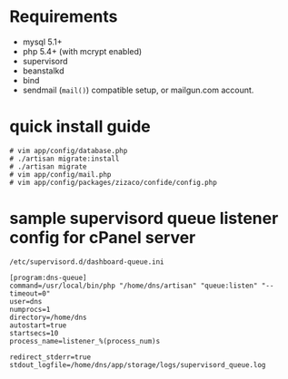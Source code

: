 # Requirements

- mysql 5.1+
- php 5.4+ (with mcrypt enabled)
- supervisord
- beanstalkd
- bind
- sendmail (`mail()`) compatible setup, or mailgun.com account.

# quick install guide

    # vim app/config/database.php
    # ./artisan migrate:install
    # ./artisan migrate
    # vim app/config/mail.php
    # vim app/config/packages/zizaco/confide/config.php

# sample supervisord queue listener config for cPanel server

    /etc/supervisord.d/dashboard-queue.ini

    [program:dns-queue]
    command=/usr/local/bin/php "/home/dns/artisan" "queue:listen" "--timeout=0"
    user=dns
    numprocs=1
    directory=/home/dns
    autostart=true
    startsecs=10
    process_name=listener_%(process_num)s

    redirect_stderr=true
    stdout_logfile=/home/dns/app/storage/logs/supervisord_queue.log
